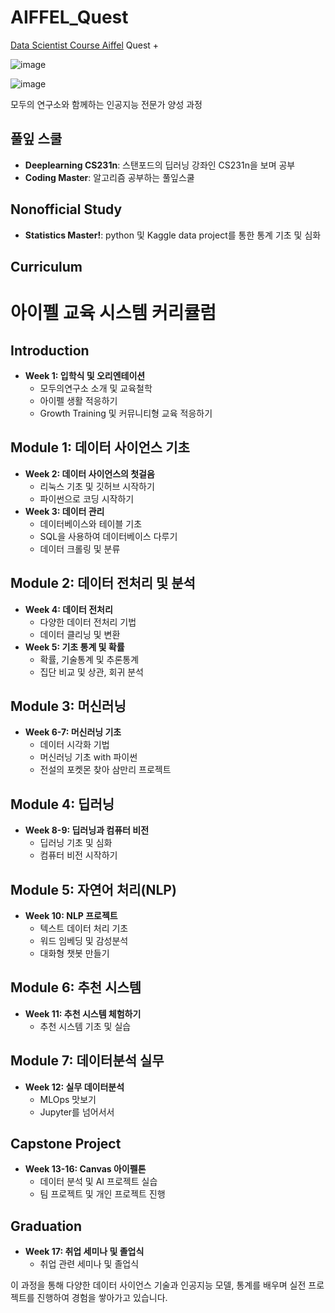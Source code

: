 # AIFFEL_Quest
[Data Scientist Course Aiffel](https://ds.aiffel.io/) Quest +

![image](https://github.com/inseonseo/AIFFEL_Quest/assets/50574738/0fa502c9-d918-4e23-81b2-8eb0f37cb855)

![image](https://github.com/inseonseo/AIFFEL_Quest/assets/50574738/20db47a2-53e2-472f-bb0e-3c07fedc4ffd)

모두의 연구소와 함께하는 인공지능 전문가 양성 과정

## 풀잎 스쿨
- **Deeplearning CS231n**: 스탠포드의 딥러닝 강좌인 CS231n을 보며 공부
- **Coding Master**: 알고리즘 공부하는 풀잎스쿨

## Nonofficial Study
- **Statistics Master!**: python 및 Kaggle data project를 통한 통계 기초 및 심화

## Curriculum
# 아이펠 교육 시스템 커리큘럼

## Introduction
- **Week 1: 입학식 및 오리엔테이션**
  - 모두의연구소 소개 및 교육철학
  - 아이펠 생활 적응하기
  - Growth Training 및 커뮤니티형 교육 적응하기

## Module 1: 데이터 사이언스 기초
- **Week 2: 데이터 사이언스의 첫걸음**
  - 리눅스 기초 및 깃허브 시작하기
  - 파이썬으로 코딩 시작하기
- **Week 3: 데이터 관리**
  - 데이터베이스와 테이블 기초
  - SQL을 사용하여 데이터베이스 다루기
  - 데이터 크롤링 및 분류

## Module 2: 데이터 전처리 및 분석
- **Week 4: 데이터 전처리**
  - 다양한 데이터 전처리 기법
  - 데이터 클리닝 및 변환
- **Week 5: 기초 통계 및 확률**
  - 확률, 기술통계 및 추론통계
  - 집단 비교 및 상관, 회귀 분석

## Module 3: 머신러닝
- **Week 6-7: 머신러닝 기초**
  - 데이터 시각화 기법
  - 머신러닝 기초 with 파이썬
  - 전설의 포켓몬 찾아 삼만리 프로젝트

## Module 4: 딥러닝
- **Week 8-9: 딥러닝과 컴퓨터 비전**
  - 딥러닝 기초 및 심화
  - 컴퓨터 비전 시작하기

## Module 5: 자연어 처리(NLP)
- **Week 10: NLP 프로젝트**
  - 텍스트 데이터 처리 기초
  - 워드 임베딩 및 감성분석
  - 대화형 챗봇 만들기

## Module 6: 추천 시스템
- **Week 11: 추천 시스템 체험하기**
  - 추천 시스템 기초 및 실습

## Module 7: 데이터분석 실무
- **Week 12: 실무 데이터분석**
  - MLOps 맛보기
  - Jupyter를 넘어서서

## Capstone Project
- **Week 13-16: Canvas 아이펠톤**
  - 데이터 분석 및 AI 프로젝트 실습
  - 팀 프로젝트 및 개인 프로젝트 진행

## Graduation
- **Week 17: 취업 세미나 및 졸업식**
  - 취업 관련 세미나 및 졸업식

이 과정을 통해 다양한 데이터 사이언스 기술과 인공지능 모델, 통계를 배우며 실전 프로젝트를 진행하여 경험을 쌓아가고 있습니다. 
